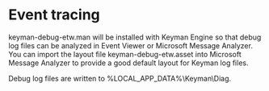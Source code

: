 # Event tracing

keyman-debug-etw.man will be installed with Keyman Engine so that debug log files can be analyzed in Event Viewer or 
Microsoft Message Analyzer. You can import the layout file keyman-debug-etw.asset into Microsoft Message Analyzer 
to provide a good default layout for Keyman log files.

Debug log files are written to %LOCAL_APP_DATA%\Keyman\Diag.

